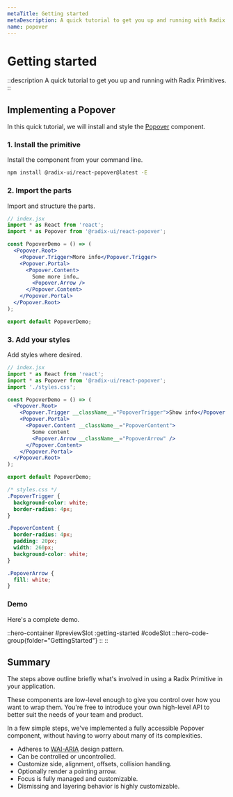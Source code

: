 ```yaml
---
metaTitle: Getting started
metaDescription: A quick tutorial to get you up and running with Radix Primitives.
name: popover
---
```


# Getting started

::description
  A quick tutorial to get you up and running with Radix Primitives.
::

## Implementing a Popover

In this quick tutorial, we will install and style the [Popover](../components/popover) component.

### 1. Install the primitive

Install the component from your command line.

```bash
npm install @radix-ui/react-popover@latest -E
```

### 2. Import the parts

Import and structure the parts.

```jsx line=3,6-14
// index.jsx
import * as React from 'react';
import * as Popover from '@radix-ui/react-popover';

const PopoverDemo = () => (
  <Popover.Root>
    <Popover.Trigger>More info</Popover.Trigger>
    <Popover.Portal>
      <Popover.Content>
        Some more info…
        <Popover.Arrow />
      </Popover.Content>
    </Popover.Portal>
  </Popover.Root>
);

export default PopoverDemo;
```

### 3. Add your styles

Add styles where desired.

```jsx line=4,8,10,12
// index.jsx
import * as React from 'react';
import * as Popover from '@radix-ui/react-popover';
import './styles.css';

const PopoverDemo = () => (
  <Popover.Root>
    <Popover.Trigger __className__="PopoverTrigger">Show info</Popover.Trigger>
    <Popover.Portal>
      <Popover.Content __className__="PopoverContent">
        Some content
        <Popover.Arrow __className__="PopoverArrow" />
      </Popover.Content>
    </Popover.Portal>
  </Popover.Root>
);

export default PopoverDemo;
```

```css
/* styles.css */
.PopoverTrigger {
  background-color: white;
  border-radius: 4px;
}

.PopoverContent {
  border-radius: 4px;
  padding: 20px;
  width: 260px;
  background-color: white;
}

.PopoverArrow {
  fill: white;
}
```

### Demo

Here's a complete demo.

::hero-container
#previewSlot
  :getting-started
#codeSlot
::hero-code-group{folder="GettingStarted"}
::
::

## Summary

The steps above outline briefly what's involved in using a Radix Primitive in your application.

These components are low-level enough to give you control over how you want to wrap them. You're free to introduce your own high-level API to better suit the needs of your team and product.

In a few simple steps, we've implemented a fully accessible Popover component, without having to worry about many of its complexities.

- Adheres to [WAI-ARIA](https://www.w3.org/WAI/ARIA/apg/patterns/dialogmodal) design pattern.
- Can be controlled or uncontrolled.
- Customize side, alignment, offsets, collision handling.
- Optionally render a pointing arrow.
- Focus is fully managed and customizable.
- Dismissing and layering behavior is highly customizable.